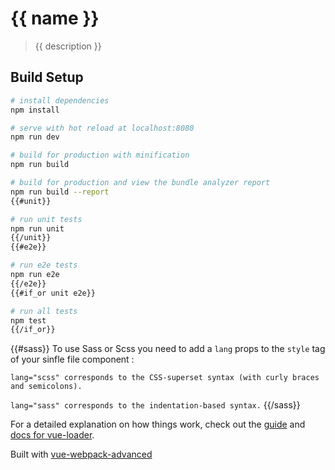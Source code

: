 # {{ name }}

> {{ description }}

## Build Setup

``` bash
# install dependencies
npm install

# serve with hot reload at localhost:8080
npm run dev

# build for production with minification
npm run build

# build for production and view the bundle analyzer report
npm run build --report
{{#unit}}

# run unit tests
npm run unit
{{/unit}}
{{#e2e}}

# run e2e tests
npm run e2e
{{/e2e}}
{{#if_or unit e2e}}

# run all tests
npm test
{{/if_or}}
```

{{#sass}}
To use Sass or Scss you need to add a ``lang`` props to the ``style`` tag of your sinfle file component :

``
lang="scss" corresponds to the CSS-superset syntax (with curly braces and semicolons).
``

``
lang="sass" corresponds to the indentation-based syntax.
``
{{/sass}}

For a detailed explanation on how things work, check out the [guide](http://vuejs-templates.github.io/webpack/) and [docs for vue-loader](http://vuejs.github.io/vue-loader).

Built with [vue-webpack-advanced](https://github.com/joZephhh/webpack-vue-advanced)
